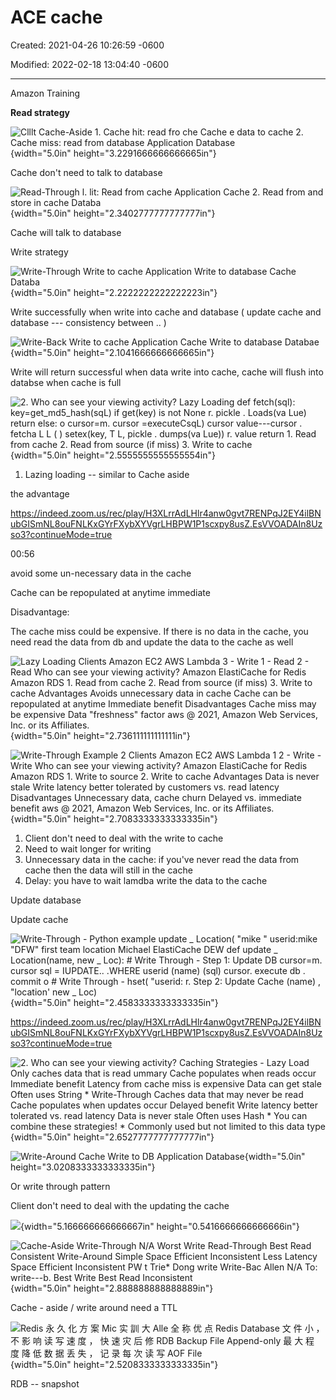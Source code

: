 # ACE cache

Created: 2021-04-26 10:26:59 -0600

Modified: 2022-02-18 13:04:40 -0600

---

Amazon Training

**Read strategy**



![Clllt Cache-Aside 1. Cache hit: read fro che Cache e data to cache 2. Cache miss: read from database Application Database ](../../media/Memeory-Cache-ACE-cache-image1.png){width="5.0in" height="3.2291666666666665in"}

Cache don't need to talk to database



![Read-Through l. lit: Read from cache Application Cache 2. Read from and store in cache Databa ](../../media/Memeory-Cache-ACE-cache-image2.png){width="5.0in" height="2.3402777777777777in"}

Cache will talk to database





Write strategy



![Write-Through Write to cache Application Write to database Cache Databa ](../../media/Memeory-Cache-ACE-cache-image3.png){width="5.0in" height="2.2222222222222223in"}



Write successfully when write into cache and database ( update cache and database --- consistency between .. )

![Write-Back Write to cache Application Cache Write to database Databae ](../../media/Memeory-Cache-ACE-cache-image4.png){width="5.0in" height="2.1041666666666665in"}



Write will return successful when data write into cache, cache will flush into databse when cache is full

![2. Who can see your viewing activity? Lazy Loading def fetch(sql): key=get_md5_hash(sqL) if get(key) is not None r. pickle . Loads(va Lue) return else: o cursor=m. cursor =executeCsqL) cursor value---cursor . fetcha L L ( ) setex(key, T L, pickle . dumps(va Lue)) r. value return 1. Read from cache 2. Read from source (if miss) 3. Write to cache ](../../media/Memeory-Cache-ACE-cache-image5.png){width="5.0in" height="2.5555555555555554in"}
1.  Lazing loading -- similar to Cache aside



the advantage

<https://indeed.zoom.us/rec/play/H3XLrrAdLHlr4anw0gvt7RENPqJ2EY4ilBNubGISmNL8ouFNLKxGYrFXybXYVgrLHBPW1P1scxpy8usZ.EsVVOADAIn8Uzso3?continueMode=true>

00:56



avoid some un-necessary data in the cache

Cache can be repopulated at anytime immediate



Disadvantage:

The cache miss could be expensive. If there is no data in the cache, you need read the data from db and update the data to the cache as well

![Lazy Loading Clients Amazon EC2 AWS Lambda 3 - Write 1 - Read 2 - Read Who can see your viewing activity? Amazon ElastiCache for Redis Amazon RDS 1. Read from cache 2. Read from source (if miss) 3. Write to cache Advantages Avoids unnecessary data in cache Cache can be repopulated at anytime Immediate benefit Disadvantages Cache miss may be expensive Data "freshness" factor aws @ 2021, Amazon Web Services, Inc. or its Affiliates. ](../../media/Memeory-Cache-ACE-cache-image6.png){width="5.0in" height="2.736111111111111in"}



![Write-Through Example 2 Clients Amazon EC2 AWS Lambda 1 2 - Write - Write Who can see your viewing activity? Amazon ElastiCache for Redis Amazon RDS 1. Write to source 2. Write to cache Advantages Data is never stale Write latency better tolerated by customers vs. read latency Disadvantages Unnecessary data, cache churn Delayed vs. immediate benefit aws @ 2021, Amazon Web Services, Inc. or its Affiliates. ](../../media/Memeory-Cache-ACE-cache-image7.png){width="5.0in" height="2.7083333333333335in"}
1.  Client don't need to deal with the write to cache
2.  Need to wait longer for writing
3.  Unnecessary data in the cache: if you've never read the data from cache then the data will still in the cache
4.  Delay: you have to wait lamdba write the data to the cache



Update database

Update cache



![Write-Through - Python example update _ Location( "mike " userid:mike "DFW" first team location Michael ElastiCache DEW def update _ Location(name, new _ Loc): # Write Through - Step 1: Update DB cursor=m. cursor sql = IUPDATE.. .WHERE userid (name) (sql) cursor. execute db . commit o # Write Through - hset( "userid: r. Step 2: Update Cache (name) , "location' new _ Loc) ](../../media/Memeory-Cache-ACE-cache-image8.png){width="5.0in" height="2.4583333333333335in"}

<https://indeed.zoom.us/rec/play/H3XLrrAdLHlr4anw0gvt7RENPqJ2EY4ilBNubGISmNL8ouFNLKxGYrFXybXYVgrLHBPW1P1scxpy8usZ.EsVVOADAIn8Uzso3?continueMode=true>

![2. Who can see your viewing activity? Caching Strategies - Lazy Load Only caches data that is read ummary Cache populates when reads occur Immediate benefit Latency from cache miss is expensive Data can get stale Often uses String * Write-Through Caches data that may never be read Cache populates when updates occur Delayed benefit Write latency better tolerated vs. read latency Data is never stale Often uses Hash * You can combine these strategies! * Commonly used but not limited to this data type ](../../media/Memeory-Cache-ACE-cache-image9.png){width="5.0in" height="2.6527777777777777in"}

![Write-Around Cache Write to DB Application Database ](../../media/Memeory-Cache-ACE-cache-image10.png){width="5.0in" height="3.0208333333333335in"}

Or write through pattern

Client don't need to deal with the updating the cache





![](../../media/Memeory-Cache-ACE-cache-image11.png){width="5.166666666666667in" height="0.5416666666666666in"}



![Cache-Aside Write-Through N/A Worst Write Read-Through Best Read Consistent Write-Around Simple Space Efficient Inconsistent Less Latency Space Efficient Inconsistent PW t Trie* Dong write Write-Bac Allen N/A To: write---b. Best Write Best Read Inconsistent ](../../media/Memeory-Cache-ACE-cache-image12.png){width="5.0in" height="2.888888888888889in"}

Cache - aside / write around need a TTL



![Redis 永 久 化 方 案 Mic 实 訓 大 Alle 全 称 优 点 Redis Database 文 件 小 ， 不 影 响 读 写 速 度 ， 快 速 灾 后 修 RDB Backup File Append-only 最 大 程 度 降 低 数 据 丢 失 ， 记 录 每 次 读 写 AOF File ](../../media/Memeory-Cache-ACE-cache-image13.png){width="5.0in" height="2.5208333333333335in"}

RDB -- snapshot

















